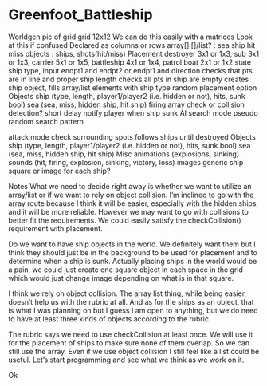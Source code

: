 # Greenfoot_Battleship
Worldgen
pic of grid
grid 12x12 We can do this easily with a matrices
Look at this if confused
Declared as columns or rows
array[] []/list? : sea ship hit miss
objects : ships, shots(hit/miss)
Placement
destroyer 3x1 or 1x3, sub 3x1 or 1x3, carrier 5x1 or 1x5, battleship 4x1 or 1x4, patrol boat 2x1 or 1x2
state ship type, input endpt1 and endpt2 or endpt1 and direction
checks that pts are in line and proper ship length
checks all pts in ship are empty
creates ship object, fills array/list elements with ship type
random placement option
Objects
ship (type, length, player1/player2 (i.e. hidden or not), hits, sunk bool)
sea (sea, miss, hidden ship, hit ship)
firing
array check or collision detection?
short delay
notify player when ship sunk
AI
search  mode
pseudo random search pattern

attack mode
check surrounding spots
follows ships until destroyed
Objects
ship (type, length, player1/player2 (i.e. hidden or not), hits, sunk bool)
sea (sea, miss, hidden ship, hit ship)
Misc
animations (explosions, sinking)
sounds (hit, firing, explosion, sinking, victory, loss)
images 
generic ship square or image for each ship?





Notes
What we need to decide right away is whether we want to utilize an array/list or if we want to rely on object collision. I’m inclined to go with the array route because I think it will be easier, especially with the hidden ships, and it will be more reliable. However we may want to go with collisions to better fit the requirements. We could easily satisfy the checkCollision() requirement with placement.


Do we want to have ship objects in the world. We definitely want them but I think they should just be in the background to be used for placement and to determine when a ship is sunk. Actually placing ships in the world would be a pain, we could just create one square object in each space in the grid which would just change image depending on what is in that square.

I think we rely on object collision. The array list thing, while being easier, doesn’t help us with the rubric at all. And as for the ships as an object, that is what I was planning on but I guess I am open to anything, but we do need to have at least three kinds of objects according to the rubric

The rubric says we need to use checkCollision at least once. We will use it for the placement of ships to make sure none of them overlap. So we can still use the array. Even if we use object collision I still feel like a list could be useful. Let’s start programming and see what we think as we work on it.

Ok
